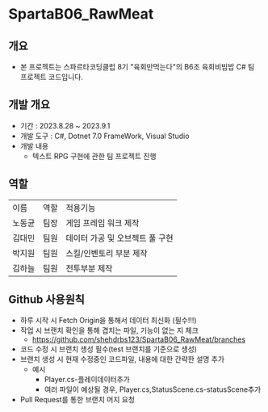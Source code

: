 # SpartaB06_RawMeat

## 개요
- 본 프로젝트는 스파르타코딩클럽 8기 "육회만먹는다"의 B6조 육회비빔밥 C# 팀 프로젝트 코드입니다.


## 개발 개요
- 기간 : 2023.8.28 ~ 2023.9.1
- 개발 도구 : C#, Dotnet 7.0 FrameWork, Visual Studio
- 개발 내용 
  - 텍스트 RPG 구현에 관한 팀 프로젝트 진행


## 역할

<table>
<tr>
  <td>이름</td><td>역할</td><td>적용기능</td>
</tr>
<tr>
  <td>노동균</td><td>팀장</td>
  <td>
  게임 프레임 워크 제작
  </td>
</tr>
<tr>
  <td>김대민</td><td>팀원</td>
  <td>
  데이터 가공 및 오브젝트 풀 구현
  </td>
</tr>
<tr>
  <td>박지원</td><td>팀원</td>
  <td>
  스킬/인벤토리 부분 제작
  </td>
</tr>
<tr>
  <td>김하늘</td><td>팀원</td>
  <td>
  전투부분 제작
  </td>
</tr>
</table>


## Github 사용원칙
- 하루 시작 시 Fetch Origin을 통해서 데이터 최신화 (필수!!!)
- 작업 시 브랜치 확인을 통해 겹치는 파일, 기능이 없는 지 체크 
  - https://github.com/shehdrbs123/SpartaB06_RawMeat/branches
- 코드 수정 시 브랜치 생성 필수(test 브랜치를 기준으로 생성)
- 브랜치 생성 시 현재 수정중인 코드파일, 내용에 대한 간략한 설명 추가
  - 예시
    - Player.cs-플레이데이터추가
    - 여러 파일이 예상될 경우, Player.cs,StatusScene.cs-statusScene추가 
- Pull Request를 통한 브랜치 머지 요청

